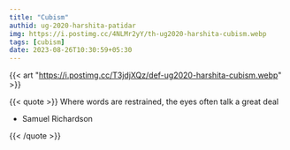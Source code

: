 ```yaml
---
title: "Cubism"
authid: ug-2020-harshita-patidar
img: https://i.postimg.cc/4NLMr2yY/th-ug2020-harshita-cubism.webp
tags: [cubism] 
date: 2023-08-26T10:30:59+05:30
---
```


{{< art "https://i.postimg.cc/T3jdjXQz/def-ug2020-harshita-cubism.webp" >}}

{{< quote >}}
Where words are restrained, the eyes often talk a great deal

- Samuel Richardson

{{< /quote >}}
